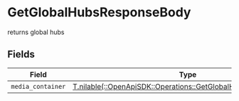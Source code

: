 # GetGlobalHubsResponseBody

returns global hubs


## Fields

| Field                                                                                                                      | Type                                                                                                                       | Required                                                                                                                   | Description                                                                                                                |
| -------------------------------------------------------------------------------------------------------------------------- | -------------------------------------------------------------------------------------------------------------------------- | -------------------------------------------------------------------------------------------------------------------------- | -------------------------------------------------------------------------------------------------------------------------- |
| `media_container`                                                                                                          | [T.nilable(::OpenApiSDK::Operations::GetGlobalHubsMediaContainer)](../../models/operations/getglobalhubsmediacontainer.md) | :heavy_minus_sign:                                                                                                         | N/A                                                                                                                        |